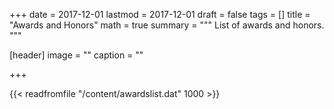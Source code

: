 +++
date = 2017-12-01
lastmod = 2017-12-01
draft = false
tags = []
title = "Awards and Honors"
math = true
summary = """
List of awards and honors.
"""

[header]
image = ""
caption = ""

+++

{{< readfromfile "/content/awardslist.dat" 1000 >}} 
